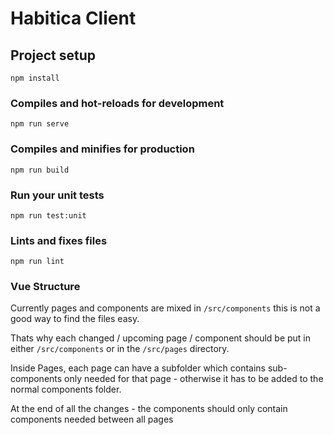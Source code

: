 # Habitica Client

## Project setup
```
npm install
```

### Compiles and hot-reloads for development
```
npm run serve
```

### Compiles and minifies for production
```
npm run build
```

### Run your unit tests
```
npm run test:unit
```

### Lints and fixes files
```
npm run lint
```

### Vue Structure

Currently pages and components are mixed in `/src/components` this is not a good way to find the files easy.

Thats why each changed / upcoming page / component should be put in either `/src/components` or in the `/src/pages` directory.

Inside Pages, each page can have a subfolder which contains sub-components only needed for that page - otherwise it has to be added to the normal components folder.

At the end of all the changes - the components should only contain components needed between all pages
